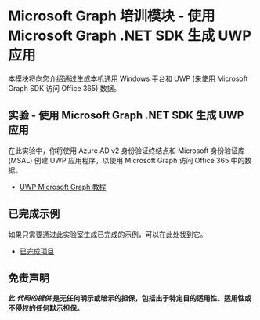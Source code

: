 # <a name="microsoft-graph-training-module---build-uwp-apps-with-the-microsoft-graph-net-sdk"></a>Microsoft Graph 培训模块 - 使用 Microsoft Graph .NET SDK 生成 UWP 应用

本模块将向您介绍通过生成本机通用 Windows 平台和 UWP (来使用 Microsoft Graph SDK 访问 Office 365) 数据。

## <a name="lab---build-uwp-apps-with-the-microsoft-graph-net-sdk"></a>实验 - 使用 Microsoft Graph .NET SDK 生成 UWP 应用

在此实验中，你将使用 Azure AD v2 身份验证终结点和 Microsoft 身份验证库 (MSAL) 创建 UWP 应用程序，以使用 Microsoft Graph 访问 Office 365 中的数据。

- [UWP Microsoft Graph 教程](https://docs.microsoft.com/graph/tutorials/uwp)

## <a name="completed-sample"></a>已完成示例

如果只需要通过此实验室生成已完成的示例，可以在此处找到它。

- [已完成项目](demo)

## <a name="disclaimer"></a>免责声明

**此 _代码的提供_ 是无任何明示或暗示的担保，包括出于特定目的适用性、适用性或不侵权的任何默示担保。**
